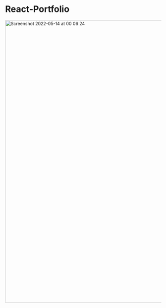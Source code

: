 # React-Portfolio

<img width="908" alt="Screenshot 2022-05-14 at 00 06 24" src="https://user-images.githubusercontent.com/71928795/168399901-bab8b990-94b9-481d-bc31-d742f9376624.png">
